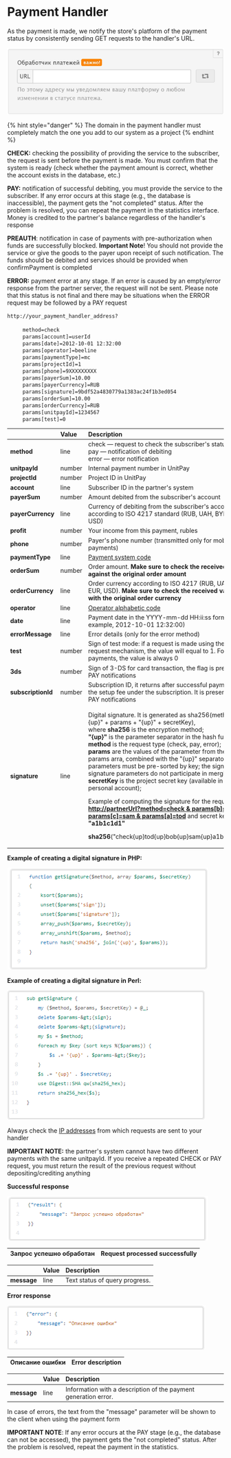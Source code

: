 # Payment Handler

As the payment is made, we notify the store's platform of the payment status by consistently sending GET requests to the handler's URL.

![](../.gitbook/assets/image%20%2858%29.png)

{% hint style="danger" %}
The domain in the payment handler must completely match the one you add to our system as a project
{% endhint %}

**CHECK:** checking the possibility of providing the service to the subscriber, the request is sent before the payment is made. You must confirm that the system is ready \(check whether the payment amount is correct, whether the account exists in the database, etc.\)

**PAY:** notification of successful debiting, you must provide the service to the subscriber. If any error occurs at this stage \(e.g., the database is inaccessible\), the payment gets the "not completed" status. After the problem is resolved, you can repeat the payment in the statistics interface. Money is credited to the partner's balance regardless of the handler's response

**PREAUTH**: notification in case of payments with pre-authorization when funds are successfully blocked. **Important Note**! You should not provide the service or give the goods to the payer upon receipt of such notification. The funds should be debited and services should be provided when confirmPayment is completed

**ERROR:** payment error at any stage. If an error is caused by an empty/error response from the partner server, the request will not be sent. Please note that this status is not final and there may be situations when the ERROR request may be followed by a PAY request

```text
http://your_payment_handler_address?

     method=check 
     params[account]=userId 
     params[date]=2012-10-01 12:32:00 
     params[operator]=beeline 
     params[paymentType]=mc 
     params[projectId]=1 
     params[phone]=9XXXXXXXXX 
     params[payerSum]=10.00 
     params[payerCurrency]=RUB 
     params[signature]=9bdf52a4830779a1383ac24f1b3ed054 
     params[orderSum]=10.00 
     params[orderCurrency]=RUB 
     params[unitpayId]=1234567 
     params[test]=0
```

<table>
  <thead>
    <tr>
      <th style="text-align:left"></th>
      <th style="text-align:left"><b>Value</b>
      </th>
      <th style="text-align:left"><b>Description</b>
      </th>
    </tr>
  </thead>
  <tbody>
    <tr>
      <td style="text-align:left"><b>method</b>
      </td>
      <td style="text-align:left">line</td>
      <td style="text-align:left">check &#x2014; request to check the subscriber&apos;s status
        <br />pay &#x2014; notification of debiting
        <br />error &#x2014; error notification</td>
    </tr>
    <tr>
      <td style="text-align:left"><b>unitpayId</b>
      </td>
      <td style="text-align:left">number</td>
      <td style="text-align:left">Internal payment number in UnitPay</td>
    </tr>
    <tr>
      <td style="text-align:left"><b>projectId</b>
      </td>
      <td style="text-align:left">number</td>
      <td style="text-align:left">Project ID in UnitPay</td>
    </tr>
    <tr>
      <td style="text-align:left"><b>account</b>
      </td>
      <td style="text-align:left">line</td>
      <td style="text-align:left">Subscriber ID in the partner&apos;s system</td>
    </tr>
    <tr>
      <td style="text-align:left"><b>payerSum</b>
      </td>
      <td style="text-align:left">number</td>
      <td style="text-align:left">Amount debited from the subscriber&apos;s account</td>
    </tr>
    <tr>
      <td style="text-align:left"><b>payerCurrency</b>
      </td>
      <td style="text-align:left">line</td>
      <td style="text-align:left">Currency of debiting from the subscriber&apos;s account according to ISO
        4217 standard (RUB, UAH, BYN, EUR, USD)</td>
    </tr>
    <tr>
      <td style="text-align:left"><b>profit</b>
      </td>
      <td style="text-align:left">number</td>
      <td style="text-align:left">Your income from this payment, rubles</td>
    </tr>
    <tr>
      <td style="text-align:left"><b>phone</b>
      </td>
      <td style="text-align:left">number</td>
      <td style="text-align:left">Payer&apos;s phone number (transmitted only for mobile payments)</td>
    </tr>
    <tr>
      <td style="text-align:left"><b>paymentType</b>
      </td>
      <td style="text-align:left">line</td>
      <td style="text-align:left"><a href="../book-of-reference/payment-system-codes.md">Payment system code</a>
      </td>
    </tr>
    <tr>
      <td style="text-align:left"><b>orderSum</b>
      </td>
      <td style="text-align:left">number</td>
      <td style="text-align:left">Order amount. <b>Make sure to check the received value against the original order amount</b>
      </td>
    </tr>
    <tr>
      <td style="text-align:left"><b>orderCurrency</b>
      </td>
      <td style="text-align:left">line</td>
      <td style="text-align:left">Order currency according to ISO 4217 (RUB, UAH, BYN, EUR, USD). <b>Make sure to check the received value with the original order currency</b>
      </td>
    </tr>
    <tr>
      <td style="text-align:left"><b>operator</b>
      </td>
      <td style="text-align:left">line</td>
      <td style="text-align:left"><a href="../book-of-reference/operator-codes.md">Operator alphabetic code</a>
      </td>
    </tr>
    <tr>
      <td style="text-align:left"><b>date</b>
      </td>
      <td style="text-align:left">line</td>
      <td style="text-align:left">Payment date in the YYYY-mm-dd HH:ii:ss format (for example, 2012-10-01
        12:32:00)</td>
    </tr>
    <tr>
      <td style="text-align:left"><b>errorMessage</b>
      </td>
      <td style="text-align:left">line</td>
      <td style="text-align:left">Error details (only for the error method)</td>
    </tr>
    <tr>
      <td style="text-align:left"><b>test</b>
      </td>
      <td style="text-align:left">number</td>
      <td style="text-align:left">Sign of test mode: if a request is made using the test request mechanism,
        the value will equal to 1. For real payments, the value is always 0</td>
    </tr>
    <tr>
      <td style="text-align:left"><b>3ds</b>
      </td>
      <td style="text-align:left">number</td>
      <td style="text-align:left">Sign of 3-DS for card transaction, the flag is present for PAY notifications</td>
    </tr>
    <tr>
      <td style="text-align:left"><b>subscriptionId</b>
      </td>
      <td style="text-align:left">number</td>
      <td style="text-align:left">Subscription ID, it returns after successful payment of the setup fee
        under the subscription. It is present for PAY notifications</td>
    </tr>
    <tr>
      <td style="text-align:left"><b>signature</b>
      </td>
      <td style="text-align:left">line</td>
      <td style="text-align:left">
        <p>Digital signature. It is generated as sha256(method + &quot;{up}&quot;
          + params + &quot;{up}&quot; + secretKey),
          <br />where <b>sha256</b> is the encryption method;
          <br /><b>&quot;{up}&quot;</b> is the parameter separator in the hash function;
          <br
          /><b>method</b> is the request type (check, pay, error);
          <br /><b>params</b> are the values of the parameter from the params arra, combined
          with the &quot;{up}&quot; separator. All parameters must be pre-sorted
          by key; the sign and signature parameters do not participate in merging;
          <br
          /><b>secretKey</b> is the project secret key (available in your personal
          account);</p>
        <p>Example of computing the signature for the request <a href="http://partnerurl/?method=check%20&amp;%20params%5bb%5d=bob&amp;params%5bc%5d=sam&amp;params%5ba%5d=tod"><b>http://partnerUrl?method=check &amp; params[b]=bob &amp; params[c]=sam &amp; params[a]=tod</b></a> and
          secret key <b>&quot;a1b1c1d1&quot;</b>
        </p>
        <p><b>sha256</b>(&quot;check{up}tod{up}bob{up}sam{up}a1b1c1d1&quot;)</p>
      </td>
    </tr>
  </tbody>
</table>

**Example of creating a digital signature in PHP:**

![](../.gitbook/assets/image%20%288%29.png)

**Example of creating a digital signature in Perl:**

![](../.gitbook/assets/image%20%2851%29.png)

Always check the [IP addresses]() from which requests are sent to your handler

**IMPORTANT NOTE:** the partner's system cannot have two different payments with the same unitpayId. If you receive a repeated CHECK or PAY request, you must return the result of the previous request without depositing/crediting anything

**Successful response**

![](../.gitbook/assets/image%20%2816%29.png)

| Запрос успешно обработан | Request processed successfully |
| :--- | :--- |


|  | **Value** | **Description** |
| :--- | :--- | :--- |
| **message** | line | Text status of query progress. |

**Error response**

![](../.gitbook/assets/image%20%2863%29.png)

| Описание ошибки | Error description |
| :--- | :--- |


|  | **Value** | **Description** |
| :--- | :--- | :--- |
| **message** | line | Information with a description of the payment generation error. |

In case of errors, the text from the "message" parameter will be shown to the client when using the payment form

**IMPORTANT NOTE**: If any error occurs at the PAY stage \(e.g., the database can not be accessed\), the payment gets the "not completed" status. After the problem is resolved, repeat the payment in the statistics.

